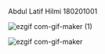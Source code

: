 Abdul Latif Hilmi
 180201001

![ezgif com-gif-maker (1)](https://user-images.githubusercontent.com/98028094/150138692-a36e5c0e-5ffa-4884-a24f-eeb2da17bd3a.gif)

![ezgif com-gif-maker](https://user-images.githubusercontent.com/98028094/150138705-d2b8e954-a613-4da3-ad3f-83787695b0b3.gif)
